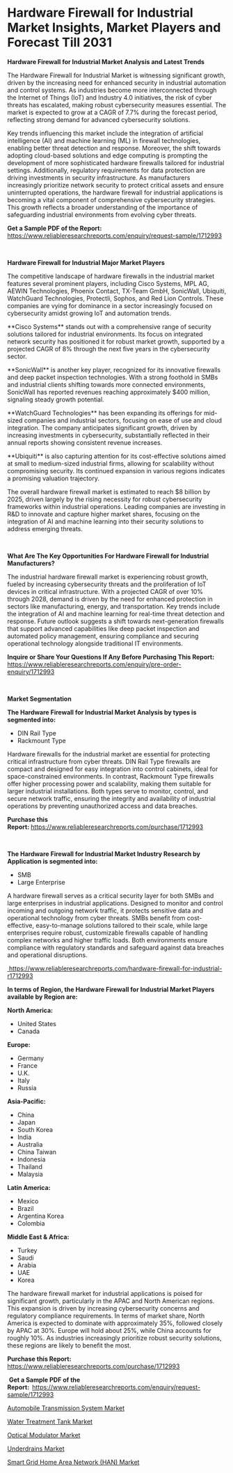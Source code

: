 <p><h1>Hardware Firewall for Industrial Market Insights, Market Players and Forecast Till 2031</h1></p><p><strong>Hardware Firewall for Industrial Market Analysis and Latest Trends</strong></p>
<p><p>The Hardware Firewall for Industrial Market is witnessing significant growth, driven by the increasing need for enhanced security in industrial automation and control systems. As industries become more interconnected through the Internet of Things (IoT) and Industry 4.0 initiatives, the risk of cyber threats has escalated, making robust cybersecurity measures essential. The market is expected to grow at a CAGR of 7.7% during the forecast period, reflecting strong demand for advanced cybersecurity solutions.</p><p>Key trends influencing this market include the integration of artificial intelligence (AI) and machine learning (ML) in firewall technologies, enabling better threat detection and response. Moreover, the shift towards adopting cloud-based solutions and edge computing is prompting the development of more sophisticated hardware firewalls tailored for industrial settings. Additionally, regulatory requirements for data protection are driving investments in security infrastructure. As manufacturers increasingly prioritize network security to protect critical assets and ensure uninterrupted operations, the hardware firewall for industrial applications is becoming a vital component of comprehensive cybersecurity strategies. This growth reflects a broader understanding of the importance of safeguarding industrial environments from evolving cyber threats.</p></p>
<p><strong>Get a Sample PDF of the Report:&nbsp;</strong> <a href="https://www.reliableresearchreports.com/enquiry/request-sample/1712993?utm_campaign=13&utm_medium=2&utm_source=Github&utm_content=ia&utm_term=22102024&utm_id=hardware-firewall-for-industrial">https://www.reliableresearchreports.com/enquiry/request-sample/1712993</a></p>
<p>&nbsp;</p>
<p><strong>Hardware Firewall for Industrial Major Market Players</strong></p>
<p><p>The competitive landscape of hardware firewalls in the industrial market features several prominent players, including Cisco Systems, MPL AG, AEWIN Technologies, Phoenix Contact, TX-Team GmbH, SonicWall, Ubiquiti, WatchGuard Technologies, Protectli, Sophos, and Red Lion Controls. These companies are vying for dominance in a sector increasingly focused on cybersecurity amidst growing IoT and automation trends.</p><p>**Cisco Systems** stands out with a comprehensive range of security solutions tailored for industrial environments. Its focus on integrated network security has positioned it for robust market growth, supported by a projected CAGR of 8% through the next five years in the cybersecurity sector. </p><p>**SonicWall** is another key player, recognized for its innovative firewalls and deep packet inspection technologies. With a strong foothold in SMBs and industrial clients shifting towards more connected environments, SonicWall has reported revenues reaching approximately $400 million, signaling steady growth potential.</p><p>**WatchGuard Technologies** has been expanding its offerings for mid-sized companies and industrial sectors, focusing on ease of use and cloud integration. The company anticipates significant growth, driven by increasing investments in cybersecurity, substantially reflected in their annual reports showing consistent revenue increases.</p><p>**Ubiquiti** is also capturing attention for its cost-effective solutions aimed at small to medium-sized industrial firms, allowing for scalability without compromising security. Its continued expansion in various regions indicates a promising valuation trajectory.</p><p>The overall hardware firewall market is estimated to reach $8 billion by 2025, driven largely by the rising necessity for robust cybersecurity frameworks within industrial operations. Leading companies are investing in R&D to innovate and capture higher market shares, focusing on the integration of AI and machine learning into their security solutions to address emerging threats.</p></p>
<p>&nbsp;</p>
<p><strong>What Are The Key Opportunities For Hardware Firewall for Industrial Manufacturers?</strong></p>
<p><p>The industrial hardware firewall market is experiencing robust growth, fueled by increasing cybersecurity threats and the proliferation of IoT devices in critical infrastructure. With a projected CAGR of over 10% through 2028, demand is driven by the need for enhanced protection in sectors like manufacturing, energy, and transportation. Key trends include the integration of AI and machine learning for real-time threat detection and response. Future outlook suggests a shift towards next-generation firewalls that support advanced capabilities like deep packet inspection and automated policy management, ensuring compliance and securing operational technology alongside traditional IT environments.</p></p>
<p><strong>Inquire or Share Your Questions If Any Before Purchasing This Report:</strong> <a href="https://www.reliableresearchreports.com/enquiry/pre-order-enquiry/1712993?utm_campaign=13&utm_medium=2&utm_source=Github&utm_content=ia&utm_term=22102024&utm_id=hardware-firewall-for-industrial">https://www.reliableresearchreports.com/enquiry/pre-order-enquiry/1712993</a></p>
<p>&nbsp;</p>
<p><strong>Market Segmentation</strong></p>
<p><strong>The Hardware Firewall for Industrial Market Analysis by types is segmented into:</strong></p>
<p><ul><li>DIN Rail Type</li><li>Rackmount Type</li></ul></p>
<p><p>Hardware firewalls for the industrial market are essential for protecting critical infrastructure from cyber threats. DIN Rail Type firewalls are compact and designed for easy integration into control cabinets, ideal for space-constrained environments. In contrast, Rackmount Type firewalls offer higher processing power and scalability, making them suitable for larger industrial installations. Both types serve to monitor, control, and secure network traffic, ensuring the integrity and availability of industrial operations by preventing unauthorized access and data breaches.</p></p>
<p><strong>Purchase this Report:&nbsp;</strong><a href="https://www.reliableresearchreports.com/purchase/1712993?utm_campaign=13&utm_medium=2&utm_source=Github&utm_content=ia&utm_term=22102024&utm_id=hardware-firewall-for-industrial">https://www.reliableresearchreports.com/purchase/1712993</a></p>
<p>&nbsp;</p>
<p><strong>The Hardware Firewall for Industrial Market Industry Research by Application is segmented into:</strong></p>
<p><ul><li>SMB</li><li>Large Enterprise</li></ul></p>
<p><p>A hardware firewall serves as a critical security layer for both SMBs and large enterprises in industrial applications. Designed to monitor and control incoming and outgoing network traffic, it protects sensitive data and operational technology from cyber threats. SMBs benefit from cost-effective, easy-to-manage solutions tailored to their scale, while large enterprises require robust, customizable firewalls capable of handling complex networks and higher traffic loads. Both environments ensure compliance with regulatory standards and safeguard against data breaches and operational disruptions.</p></p>
<p><a href="https://www.reliableresearchreports.com/hardware-firewall-for-industrial-r1712993?utm_campaign=13&utm_medium=2&utm_source=Github&utm_content=ia&utm_term=22102024&utm_id=hardware-firewall-for-industrial">&nbsp;https://www.reliableresearchreports.com/hardware-firewall-for-industrial-r1712993</a></p>
<p><strong>In terms of Region, the Hardware Firewall for Industrial Market Players available by Region are:</strong></p>
<p>
    <p> <strong> North America: </strong>
        <ul>
            <li>United States</li>
            <li>Canada</li>
        </ul>
        </p> 
    <p> <strong> Europe: </strong>
        <ul>
            <li>Germany</li>
            <li>France</li>
            <li>U.K.</li>
            <li>Italy</li>
            <li>Russia</li>
        </ul>
        </p> 
    <p> <strong> Asia-Pacific: </strong>
        <ul>
            <li>China</li>
            <li>Japan</li>
            <li>South Korea</li>
            <li>India</li>
            <li>Australia</li>
            <li>China Taiwan</li>
            <li>Indonesia</li>
            <li>Thailand</li>
            <li>Malaysia</li>
        </ul>
        </p> 
    <p> <strong> Latin America: </strong>
        <ul>
            <li>Mexico</li>
            <li>Brazil</li>
            <li>Argentina Korea</li>
            <li>Colombia</li>
        </ul>
        </p> 
    <p> <strong> Middle East & Africa: </strong>
        <ul>
            <li>Turkey</li>
            <li>Saudi</li>
            <li>Arabia</li>
            <li>UAE</li>
            <li>Korea</li>
        </ul>
    </p>
    </p>
<p><p>The hardware firewall market for industrial applications is poised for significant growth, particularly in the APAC and North American regions. This expansion is driven by increasing cybersecurity concerns and regulatory compliance requirements. In terms of market share, North America is expected to dominate with approximately 35%, followed closely by APAC at 30%. Europe will hold about 25%, while China accounts for roughly 10%. As industries increasingly prioritize robust security solutions, these regions are likely to benefit the most.</p></p>
<p><strong>Purchase this Report: </strong><a href="https://www.reliableresearchreports.com/purchase/1712993?utm_campaign=13&utm_medium=2&utm_source=Github&utm_content=ia&utm_term=22102024&utm_id=hardware-firewall-for-industrial">https://www.reliableresearchreports.com/purchase/1712993</a></p>
<p>&nbsp;<strong>Get a Sample PDF of the Report:&nbsp;&nbsp;</strong><a href="https://www.reliableresearchreports.com/enquiry/request-sample/1712993?utm_campaign=13&utm_medium=2&utm_source=Github&utm_content=ia&utm_term=22102024&utm_id=hardware-firewall-for-industrial">https://www.reliableresearchreports.com/enquiry/request-sample/1712993</a></p>
<p><strong></strong></p>
<p><p><a href="https://www.linkedin.com/pulse/digital-transformation-automobile-transmission-system-industry-zwqpf?utm_campaign=13&utm_medium=2&utm_source=Github&utm_content=ia&utm_term=22102024&utm_id=hardware-firewall-for-industrial">Automobile Transmission System Market</a></p><p><a href="https://issuu.com/reportprime-2/docs/water-treatment-tank-market-size-20_ed695d0f68b440?utm_campaign=13&utm_medium=2&utm_source=Github&utm_content=ia&utm_term=22102024&utm_id=hardware-firewall-for-industrial">Water Treatment Tank Market</a></p><p><a href="https://github.com/roydonhol47/Market-Research-Report-List-1/blob/main/optical-modulator-market.md?utm_campaign=13&utm_medium=2&utm_source=Github&utm_content=ia&utm_term=22102024&utm_id=hardware-firewall-for-industrial">Optical Modulator Market</a></p><p><a href="https://issuu.com/reportprime-2/docs/underdrains-market-size-2030.pptx_0ff6ca203f2e3d?utm_campaign=13&utm_medium=2&utm_source=Github&utm_content=ia&utm_term=22102024&utm_id=hardware-firewall-for-industrial">Underdrains Market</a></p><p><a href="https://github.com/maniehilp9ib/Market-Research-Report-List-1/blob/main/smart-grid-home-area-network-han-market.md?utm_campaign=13&utm_medium=2&utm_source=Github&utm_content=ia&utm_term=22102024&utm_id=hardware-firewall-for-industrial">Smart Grid Home Area Network (HAN) Market</a></p></p>